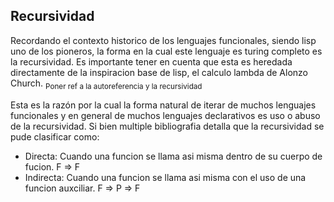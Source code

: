 ## Recursividad

Recordando el contexto historico de los lenguajes funcionales, siendo lisp uno de los pioneros, la forma en la cual este lenguaje es turing completo es la recursividad. Es importante tener en cuenta que esta es heredada directamente de la inspiracion base de lisp, el calculo lambda de Alonzo Church. <sub>Poner ref a la autoreferencia y la recursividad</sub>

Esta es la razón por la cual la forma natural de iterar de muchos lenguajes funcionales y en general de muchos lenguajes declarativos es uso o abuso de la recursividad. Si bien multiple bibliografia detalla que la recursividad se pude clasificar como: 
* Directa: Cuando una funcion se llama asi misma dentro de su cuerpo de fucion. F => F
* Indirecta: Cuando una funcion se llama asi misma con el uso de una funcion auxciliar. F => P => F
